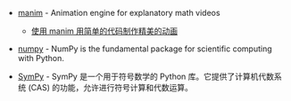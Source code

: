 - [manim](https://github.com/3b1b/manim) - Animation engine for explanatory math videos

    - [使用 manim 用简单的代码制作精美的动画](https://sspai.com/post/73952)

- [numpy](https://pypi.org/project/numpy/) - NumPy is the fundamental package for scientific computing with Python.
- [SymPy](https://pypi.org/project/sympy/) - SymPy 是一个用于符号数学的 Python 库。它提供了计算机代数系统 (CAS) 的功能，允许进行符号计算和代数运算。
